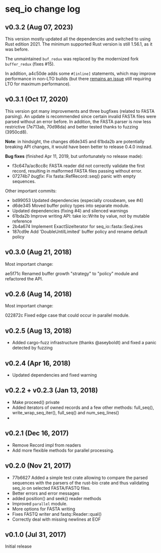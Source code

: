 # seq_io change log

## v0.3.2 (Aug 07, 2023)

This version mostly updated all the dependencies and switched to using
Rust edition 2021. The minimum supported Rust version is still 1.56.1,
as it was before.

The unmaintained `buf_redux` was replaced by the modernized fork `buffer_redux`
(fixes #15).

In addition, a4c50de adds some `#[inline]` statements, which may improve performance
in non-LTO builds (but there [remains an issue](https://github.com/dignifiedquire/buffer-redux/pull/2)
still requiring LTO for maximum performance).

## v0.3.1 (Oct 17, 2020)

This version got many improvements and three bugfixes (related to FASTA parsing).
An update is recommended since certain invalid FASTA files were parsed without an error
before.
In addition, the FASTA parser is now less restrictive (7e713ab, 70d98da) and 
better tested thanks to fuzzing (3950cd8).

**Note**: in hindsight, the changes d6de345 and 61bda2b are potentially breaking
API changes, it would have been better to release 0.4.0 instead.

**Bug fixes** (finished Apr 11, 2019, but unfortunately no release made):
* f3c647a/ac8cc8c FASTA reader did not correctly validate the first
    record, resulting in malformed FASTA files passing without error.
* 07274b7 *bugfix*: Fix fasta::RefRecord::seq() panic with empty sequences.

Other important commits:
* bd99053 Updated dependencies (especially crossbeam, see #4)
* d6de345 Moved buffer policy types into separate module.
* Updated dependencies (fixing #4) and silenced warnings
* 61bda2b Improve writing API: take io::Write by value, not by mutable reference 
* 2b4a674 Implement ExactSizeIterator for seq_io::fasta::SeqLines 
* 187cd9e Add 'DoubleUntilLimited' buffer policy and rename default policy 

## v0.3.0 (Aug 21, 2018)

Most important change:

ae5f71c Renamed buffer growth "strategy" to "policy" module and refactored the API.

## v0.2.6 (Aug 14, 2018)

Most important change:

022872c Fixed edge case that could occur in parallel module.

## v0.2.5 (Aug 13, 2018)

* Added cargo-fuzz infrastructure (thanks @aseyboldt) and fixed a panic detected
  by fuzzing

## v0.2.4 (Apr 16, 2018)

* Updated dependencies and fixed warning

## v0.2.2 + v0.2.3 (Jan 13, 2018)

* Make proceed() private
* Added iterators of owned records and a few other methods: full_seq(),
  write_wrap_seq_iter(), full_seq() and num_seq_lines()
* 

## v0.2.1 (Dec 16, 2017)

* Remove Record impl from readers
* Add more flexible methods for parallel processing. 

## v0.2.0 (Nov 21, 2017)

* 77b6627 Added a simple test crate allowing to compare the parsed sequences with
    the parsers of the rust-bio crate and thus validating seq_io on selected
    FASTA/FASTQ files.
* Better errors and error messages
* added position() and seek() reader methods
* Improved `parallel` module.
* More options for FASTA writing
* Fixes FASTQ writer and fastq::Reader::qual()
* Correctly deal with missing newlines at EOF

## v0.1.0 (Jul 31, 2017)

Initial release
